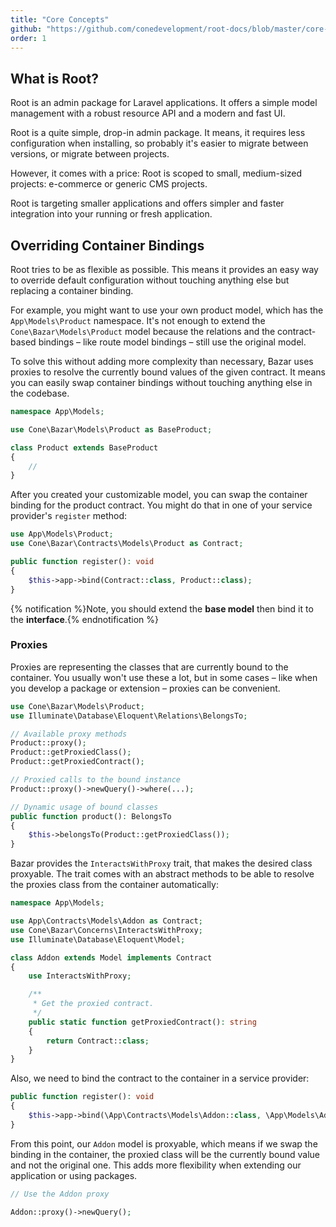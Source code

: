 ```yaml
---
title: "Core Concepts"
github: "https://github.com/conedevelopment/root-docs/blob/master/core-concepts.md"
order: 1
---
```


## What is Root?

Root is an admin package for Laravel applications. It offers a simple model management with a robust resource API and a modern and fast UI.

Root is a quite simple, drop-in admin package. It means, it requires less configuration when installing, so probably it's easier to migrate between versions, or migrate between projects.

However, it comes with a price: Root is scoped to small, medium-sized projects: e-commerce or generic CMS projects.

Root is targeting smaller applications and offers simpler and faster integration into your running or fresh application.

## Overriding Container Bindings

Root tries to be as flexible as possible. This means it provides an easy way to override default configuration without touching anything else but replacing a container binding.

For example, you might want to use your own product model, which has the `App\Models\Product` namespace. It's not enough to extend the `Cone\Bazar\Models\Product` model because the relations and the contract-based bindings – like route model bindings – still use the original model.

To solve this without adding more complexity than necessary, Bazar uses proxies to resolve the currently bound values of the given contract. It means you can easily swap container bindings without touching anything else in the codebase.

```php
namespace App\Models;

use Cone\Bazar\Models\Product as BaseProduct;

class Product extends BaseProduct
{
    //
}
```

After you created your customizable model, you can swap the container binding for the product contract. You might do that in one of your service provider's `register` method:

```php
use App\Models\Product;
use Cone\Bazar\Contracts\Models\Product as Contract;

public function register(): void
{
    $this->app->bind(Contract::class, Product::class);
}
```

{% notification %}Note, you should extend the **base model** then bind it to the **interface**.{% endnotification %}

### Proxies

Proxies are representing the classes that are currently bound to the container. You usually won't use these a lot, but in some cases – like when you develop a package or extension – proxies can be convenient.

```php
use Cone\Bazar\Models\Product;
use Illuminate\Database\Eloquent\Relations\BelongsTo;

// Available proxy methods
Product::proxy();
Product::getProxiedClass();
Product::getProxiedContract();

// Proxied calls to the bound instance
Product::proxy()->newQuery()->where(...);

// Dynamic usage of bound classes
public function product(): BelongsTo
{
    $this->belongsTo(Product::getProxiedClass());
}
```

Bazar provides the `InteractsWithProxy` trait, that makes the desired class proxyable. The trait comes with an abstract methods to be able to resolve the proxies class from the container automatically:

```php
namespace App\Models;

use App\Contracts\Models\Addon as Contract;
use Cone\Bazar\Concerns\InteractsWithProxy;
use Illuminate\Database\Eloquent\Model;

class Addon extends Model implements Contract
{
    use InteractsWithProxy;

    /**
     * Get the proxied contract.
     */
    public static function getProxiedContract(): string
    {
        return Contract::class;
    }
}
```

Also, we need to bind the contract to the container in a service provider:

```php
public function register(): void
{
    $this->app->bind(\App\Contracts\Models\Addon::class, \App\Models\Addon::class);
}
```

From this point, our `Addon` model is proxyable, which means if we swap the binding in the container, the proxied class will be the currently bound value and not the original one. This adds more flexibility when extending our application or using packages.

```php
// Use the Addon proxy

Addon::proxy()->newQuery();
```
